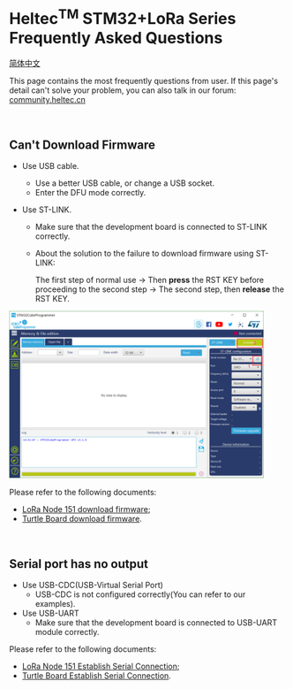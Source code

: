 # Heltec<sup>TM</sup> STM32+LoRa Series Frequently Asked Questions
[简体中文](https://heltec-automation.readthedocs.io/zh_CN/latest/stm32/frequently_asked_questions.html)

This page contains the most frequently questions from user. If this page's detail can't solve your problem, you can also talk in our forum: [community.heltec.cn](http://community.heltec.cn/)

&nbsp;

## Can't Download Firmware

- Use USB cable.
  - Use a better USB cable, or change a USB socket.
  - Enter the DFU mode correctly.
- Use ST-LINK.
  
  - Make sure that the development board is connected to ST-LINK correctly.
  
  - About the solution to the failure to download firmware using ST-LINK:
  
    The first step of normal use -> Then **press** the RST KEY before proceeding to the second step -> The second step, then **release** the RST KEY.

<img src="img/frequently_asked_questions/01.png" style="zoom:45%;" />

Please refer to the following documents:

- [LoRa Node 151 download firmware](https://heltec-automation-docs.readthedocs.io/en/latest/stm32/lora_node_151/download_firmware.html);
-  [Turtle Board download firmware](https://heltec-automation-docs.readthedocs.io/en/latest/stm32/turtle_board/download_firmware.html).

&nbsp;

## Serial port has no output

- Use USB-CDC(USB-Virtual Serial Port)
  - USB-CDC is not configured correctly(You can refer to our examples).
- Use USB-UART
  - Make sure that the development board is connected to USB-UART module correctly.

Please refer to the following documents:

- [LoRa Node 151 Establish Serial Connection](https://heltec-automation-docs.readthedocs.io/en/latest/stm32/lora_node_151/establish_serial_connection.html);
- [Turtle Board Establish Serial Connection](https://heltec-automation-docs.readthedocs.io/en/latest/stm32/turtle_board/establish_serial_connection.html).